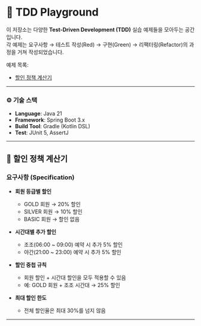 # 🧪 TDD Playground

이 저장소는 다양한 **Test-Driven Development (TDD)** 실습 예제들을 모아두는 공간입니다.  
각 예제는 요구사항 → 테스트 작성(Red) → 구현(Green) → 리팩터링(Refactor)의 과정을 거쳐 작성되었습니다.

예제 목록:

- [할인 정책 계산기](#discount-calculator)

---
### ⚙️ 기술 스택
- **Language**: Java 21
- **Framework**: Spring Boot 3.x
- **Build Tool**: Gradle (Kotlin DSL)
- **Test**: JUnit 5, AssertJ

---
<a id="discount-calculator"></a>
## 📌 할인 정책 계산기

### 요구사항 (Specification)
- **회원 등급별 할인**
    - GOLD 회원 → 20% 할인
    - SILVER 회원 → 10% 할인
    - BASIC 회원 → 할인 없음

- **시간대별 추가 할인**
    - 조조(06:00 ~ 09:00) 예약 시 추가 5% 할인
    - 야간(21:00 ~ 23:00) 예약 시 추가 5% 할인

- **할인 중첩 규칙**
    - 회원 할인 + 시간대 할인을 모두 적용할 수 있음
    - 예: GOLD 회원 + 조조 시간대 → 25% 할인

- **최대 할인 한도**
    - 전체 할인율은 최대 30%를 넘지 않음
---

